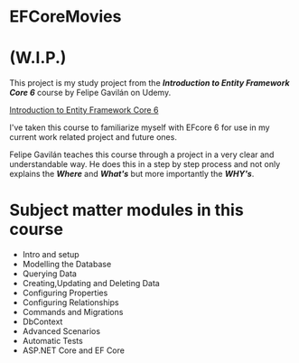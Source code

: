 # EFCoreMovies

# (W.I.P.)

This project is my study project from the ***Introduction to Entity Framework Core 6*** course by Felipe Gavilán on Udemy.

[Introduction to Entity Framework Core 6](https://www.udemy.com/course/introduction-to-entity-framework-core/)

I've taken this course to familiarize myself with EFcore 6 for use in my current work related project and future ones.

Felipe Gavilán teaches this course through a project in a very clear and understandable way.
He does this in a step by step process and not only explains the ***Where*** and ***What's*** but more importantly the ***WHY's***.

# Subject matter modules in this course

* Intro and setup
* Modelling the Database
* Querying Data
* Creating,Updating and Deleting Data
* Configuring Properties
* Configuring Relationships
* Commands and Migrations
* DbContext
* Advanced Scenarios
* Automatic Tests
* ASP.NET Core and EF Core
